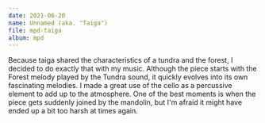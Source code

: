 ```yaml
---
date: 2021-06-20
name: Unnamed (aka. "Taiga")
file: mpd-taiga
album: mpd
---
```


Because taiga shared the characteristics of a tundra and the forest, I decided to do exactly that with my music. Although the piece starts with the Forest melody played by the Tundra sound, it quickly evolves into its own fascinating melodies. I made a great use of the cello as a percussive element to add up to the atmosphere. One of the best moments is when the piece gets suddenly joined by the mandolin, but I'm afraid it might have ended up a bit too harsh at times again.
